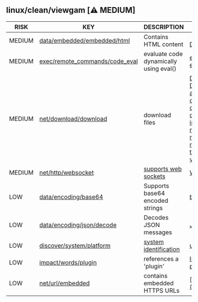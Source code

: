 ## linux/clean/viewgam [⚠️ MEDIUM]

|  RISK  |                                                                   KEY                                                                   |                                 DESCRIPTION                                 |                                                                                                                                                                                                                                                                                                                                                                                                                                                                                       EVIDENCE                                                                                                                                                                                                                                                                                                                                                                                                                                                                                       |
|--------|-----------------------------------------------------------------------------------------------------------------------------------------|-----------------------------------------------------------------------------|--------------------------------------------------------------------------------------------------------------------------------------------------------------------------------------------------------------------------------------------------------------------------------------------------------------------------------------------------------------------------------------------------------------------------------------------------------------------------------------------------------------------------------------------------------------------------------------------------------------------------------------------------------------------------------------------------------------------------------------------------------------------------------------------------------------------------------------------------------------------------------------------------------------------------------------------------------------------------------------|
| MEDIUM | [data/embedded/embedded/html](https://github.com/chainguard-dev/malcontent/blob/main/rules/data/embedded/embedded-html.yara#html)       | Contains HTML content                                                       | [<html>](https://github.com/search?q=%3Chtml%3E&type=code)<br>[DOCTYPE html](https://github.com/search?q=DOCTYPE+html&type=code)                                                                                                                                                                                                                                                                                                                                                                                                                                                                                                                                                                                                                                                                                                                                                                                                                                                     |
| MEDIUM | [exec/remote_commands/code_eval](https://github.com/chainguard-dev/malcontent/blob/main/rules/exec/remote_commands/code_eval.yara#eval) | evaluate code dynamically using eval()                                      | [eval("("](https://github.com/search?q=eval%28%22%28%22&type=code)<br>[eval(req](https://github.com/search?q=eval%28req&type=code)                                                                                                                                                                                                                                                                                                                                                                                                                                                                                                                                                                                                                                                                                                                                                                                                                                                   |
| MEDIUM | [net/download/download](https://github.com/chainguard-dev/malcontent/blob/main/rules/net/download/download.yara#download)               | download files                                                              | [Download manager stalled](https://github.com/search?q=Download+manager+stalled&type=code)<br>[DownloadManager](https://github.com/search?q=DownloadManager&type=code)<br>[activeDownloads](https://github.com/search?q=activeDownloads&type=code)<br>[downloadCount--](https://github.com/search?q=downloadCount--&type=code)<br>[downloadStartTimer](https://github.com/search?q=downloadStartTimer&type=code)<br>[downloading](https://github.com/search?q=downloading&type=code)<br>[internalDownloadCount-](https://github.com/search?q=internalDownloadCount-&type=code)<br>[maxActiveDownloads](https://github.com/search?q=maxActiveDownloads&type=code)<br>[maxDownloads](https://github.com/search?q=maxDownloads&type=code)<br>[removeDownload](https://github.com/search?q=removeDownload&type=code)<br>[tryNextDownload](https://github.com/search?q=tryNextDownload&type=code)<br>[var downloadCallbacks](https://github.com/search?q=var+downloadCallbacks&type=code) |
| MEDIUM | [net/http/websocket](https://github.com/chainguard-dev/malcontent/blob/main/rules/net/http/websocket.yara#websocket)                    | [supports web sockets](https://www.rfc-editor.org/rfc/rfc6455)              | [WebSocket](https://github.com/search?q=WebSocket&type=code)                                                                                                                                                                                                                                                                                                                                                                                                                                                                                                                                                                                                                                                                                                                                                                                                                                                                                                                         |
| LOW    | [data/encoding/base64](https://github.com/chainguard-dev/malcontent/blob/main/rules/data/encoding/base64.yara#b64)                      | Supports base64 encoded strings                                             | [base64](https://github.com/search?q=base64&type=code)                                                                                                                                                                                                                                                                                                                                                                                                                                                                                                                                                                                                                                                                                                                                                                                                                                                                                                                               |
| LOW    | [data/encoding/json/decode](https://github.com/chainguard-dev/malcontent/blob/main/rules/data/encoding/json-decode.yara#jsondecode)     | Decodes JSON messages                                                       | [JSON.parse](https://github.com/search?q=JSON.parse&type=code)                                                                                                                                                                                                                                                                                                                                                                                                                                                                                                                                                                                                                                                                                                                                                                                                                                                                                                                       |
| LOW    | [discover/system/platform](https://github.com/chainguard-dev/malcontent/blob/main/rules/discover/system/platform.yara#uname)            | [system identification](https://man7.org/linux/man-pages/man1/uname.1.html) | [uname](https://github.com/search?q=uname&type=code)                                                                                                                                                                                                                                                                                                                                                                                                                                                                                                                                                                                                                                                                                                                                                                                                                                                                                                                                 |
| LOW    | [impact/words/plugin](https://github.com/chainguard-dev/malcontent/blob/main/rules/impact/words/plugin.yara#plugin)                     | references a 'plugin'                                                       | [InstantPluginATXCtrl](https://github.com/search?q=InstantPluginATXCtrl&type=code)<br>[plugins](https://github.com/search?q=plugins&type=code)                                                                                                                                                                                                                                                                                                                                                                                                                                                                                                                                                                                                                                                                                                                                                                                                                                       |
| LOW    | [net/url/embedded](https://github.com/chainguard-dev/malcontent/blob/main/rules/net/url/embedded.yara#https_url)                        | contains embedded HTTPS URLs                                                | [https://github.com/x3dom/x3dom/tree/](https://github.com/x3dom/x3dom/tree/)                                                                                                                                                                                                                                                                                                                                                                                                                                                                                                                                                                                                                                                                                                                                                                                                                                                                                                         |

